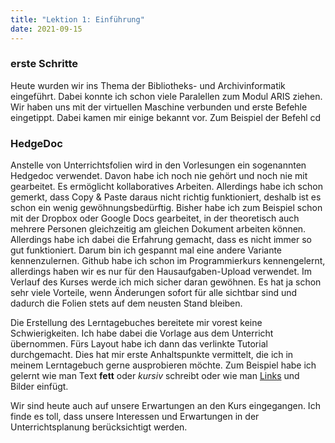 ```yaml
---
title: "Lektion 1: Einführung"
date: 2021-09-15
---
```


### erste Schritte
Heute wurden wir ins Thema der Bibliotheks- und Archivinformatik eingeführt.
Dabei konnte ich schon viele Paralellen zum Modul ARIS ziehen. Wir haben uns mit der virtuellen Maschine verbunden und erste Befehle eingetippt. Dabei kamen mir einige bekannt vor. Zum Beispiel der Befehl cd

### HedgeDoc
Anstelle von Unterrichtsfolien wird in den Vorlesungen ein sogenannten Hedgedoc verwendet. Davon habe ich noch nie gehört und noch nie mit gearbeitet. Es ermöglicht kollaboratives Arbeiten. Allerdings habe ich schon gemerkt, dass Copy & Paste daraus nicht richtig funktioniert, deshalb ist es schon ein wenig gewöhnungsbedürftig. Bisher habe ich zum Beispiel schon mit der Dropbox oder Google Docs gearbeitet, in der theoretisch auch mehrere Personen gleichzeitig am gleichen Dokument arbeiten können. Allerdings habe ich dabei die Erfahrung gemacht, dass es nicht immer so gut funktioniert. 
Darum bin ich gespannt mal eine andere Variante kennenzulernen. Github habe ich schon im Programmierkurs kennengelernt, allerdings haben wir es nur für den Hausaufgaben-Upload verwendet. Im Verlauf des Kurses werde ich mich sicher daran gewöhnen.
Es hat ja schon sehr viele Vorteile, wenn Änderungen sofort für alle sichtbar sind und dadurch die Folien stets auf dem neusten Stand bleiben.

Die Erstellung des Lerntagebuches bereitete mir vorest keine Schwierigkeiten. Ich habe dabei die Vorlage aus dem Unterricht übernommen. Fürs Layout habe ich dann das verlinkte Tutorial durchgemacht. Dies hat mir erste Anhaltspunkte vermittelt, die ich in meinem Lerntagebuch gerne ausprobieren möchte. Zum Beispiel habe ich gelernt wie man Text **fett** oder _kursiv_ schreibt oder wie man [Links](www.links.com) und Bilder einfügt. 

Wir sind heute auch auf unsere Erwartungen an den Kurs eingegangen. Ich finde es toll, dass unsere Interessen und Erwartungen in der Unterrichtsplanung berücksichtigt werden.




